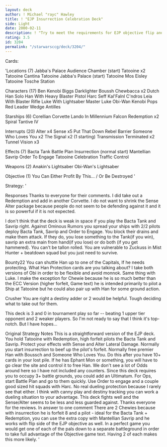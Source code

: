 ```yaml
---
layout: deck
author: ! Michael "rayc" Hawley
title: ! "EJP Insurrection Celebration Deck"
side: Light
date: 2000-02-11
description: ! "Try to meet the requirements for EJP objective flip and maybe Tatooine Celebration."
rating: 3.5
id: 3204
permalink: "/starwarsccg/deck/3204/"
---
```

Cards: 

'Locations (7)
Jabba's Palace Audience Chamber (start)
Tatooine  x2
Tatooine Cantina
Tatooine Jabba's Palace (start)
Tatooine Mos Eisley
Tatooine Tosche Station

Characters (17)
Ben Kenobi
Biggs Darklighter
Boussh
Chewbacca  x2
Dutch
Han Solo
Han With Heavy Blaster Pistol
Harc Seff
Kal'Falnl C'ndros
Leia With Blaster Rifle
Luke With Lightsaber
Master Luke
Obi-Wan Kenobi
Pops
Red Leader
Wedge Antilles

Starships (6)
Corellian Corvette
Lando In Millennium Falcon
Redemption  x2
Spiral
Tantive IV

Interrupts (20)
Alter  x4
Sense  x5
Put That Down
Rebel Barrier
Someone Who Loves You  x2
The Signal  x2 (1 starting)
Transmission Terminated  x2
Tunnel Vision x3

Effects (7)
Bacta Tank
Battle Plan
Insurrection (normal start)
Mantellian Savrip
Order To Engage
Tatooine Celebration
Traffic Control

Weapons (2)
Anakin's Lightsaber
Obi-Wan's Lightsaber

Objective (1)
You Can Either Profit By This... / Or Be Destroyed   '

Strategy: '

Responses Thanks to everyone for their comments. I did take out a Redemption and add in another Corvette. I do not want to shrink the Sense Alter package because people do not seem to be defending against it and it is so powerful if it is not expected.

I don't think that the deck is weak in space if you play the Bacta Tank and Savrip right. Against Ominous Rumors you spread your ships with 2/2 pilots deploy Bacta Tank, Savrip and Order to Engage. You block their drains and make them attack. If they do, you lose something to the Tank(if you win), savrip an extra main from hand(if you lose) or do both (if you get hammered). You can't be tallon rolled. You are vulnerable to Zuckuss in Mist Hunter + beatdown squad but you just need to survive.

Bounty22
You can shuttle Han up to one of the Capitals, If he needs protecting. What Han Protection cards are you talking about? I take both versions of Obi in order to be flexible and avoid monnok. Same thing with Luke. I make the exception for Chewie because he is so much better than the ECC Version (higher forfeit, Game text) he is intended primarily to pilot a Ship at Tatooine but he could also pair up with Han for some ground action.

Crusher
You are right a destiny adder or 2 would be helpful. Tough deciding what to take out for them.

This deck is 3 and 0 in tournament play so far -- beating 1 upper tier opponent and 2 weaker players. So I'm not ready to say that I think it's top-notch. But I have hopes...

Original Strategy Notes
This is a straightforward version of the EJP deck. You hold Tatooine with Redemption, high forfeit pilots the Bacta Tank and Savrip. Protect your effects with Sense and Alter Lateral Damage. Normally you start insurrection to beef up the pilot's forfeit. Normally free premier Han with Boussch and Someone Who Loves You. Do this after you have 10+ cards in your lost pile. If he has Ephant Mon or something, you will have to go clear the site and control it to free Han.
We don't see a lot of Odds around here so I have not included any counters. Since this deck requires you to occupy 3+ battle grounds, you could add an Ultimatum. For Ops, start Battle Plan and go to them quickly. Use Order to engage and a couple good sized hit squads with Harc.
No real dueling protection because I rarely see that either. I think with canny play and destiny tracking you can work a dueling situation to your advantage.
This deck fights well and the Sense/Alter seems to be less and less guarded against.
Thanks everyone for the reviews. In answer to one comment
There are 2 Chewies because with insurrection he is forfeit 8 and a pilot - ideal for the Bacta Tank + Redemption, you can use the extra copy with Mantellian Savrip and he works with flip side of the EJP objective as well. In a perfect game you would get one of each of the pals down to a separate battleground in order to take full advantage of the Objective game text.  Having 2 of each makes this more likely.
'
